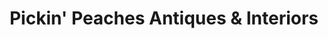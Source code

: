 ---
title: "Pickin' Peaches Antiques & Interiors"
url: /douglasville/pickin-peaches-antiques-und-interiors/
shop: Antiquitäten
---